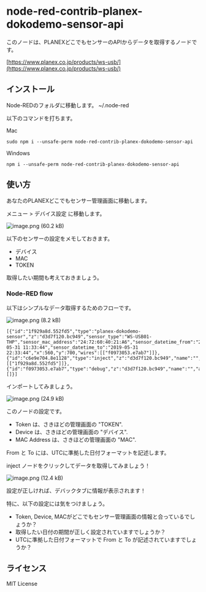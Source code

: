 # node-red-contrib-planex-dokodemo-sensor-api

このノードは、PLANEXどこでもセンサーのAPIからデータを取得するノードです。

[https://www.planex.co.jp/products/ws-usb/](https://www.planex.co.jp/products/ws-usb/)


## インストール

Node-REDのフォルダに移動します。 ~/.node-red

以下のコマンドを打ちます。

Mac

```
sudo npm i --unsafe-perm node-red-contrib-planex-dokodemo-sensor-api
```

Windows

```
npm i --unsafe-perm node-red-contrib-planex-dokodemo-sensor-api
```

## 使い方

あなたのPLANEXどこでもセンサー管理画面に移動します。

メニュー > デバイス設定 に移動します。

![image.png (60.2 kB)](https://img.esa.io/uploads/production/attachments/3062/2019/04/29/8131/c3c754ab-c3b9-473d-9743-efcfdca0250f.png)

以下のセンサーの設定をメモしておきます。

* デバイス
* MAC
* TOKEN

取得したい期間も考えておきましょう。

### Node-RED flow

以下はシンプルなデータ取得するためのフローです。

![image.png (8.2 kB)](https://img.esa.io/uploads/production/attachments/3062/2019/04/29/8131/642f87df-fda9-427e-8300-0ac6ce5de5a4.png)

```
[{"id":"1f929a8d.552fd5","type":"planex-dokodemo-sensor","z":"d3d7f120.bc949","sensor_type":"WS-USB01-THP","sensor_mac_address":"24:72:60:40:21:A6","sensor_datetime_from":"2019-05-31 11:33:44","sensor_datetime_to":"2019-05-31 22:33:44","x":560,"y":700,"wires":[["f0973053.e7ab7"]]},{"id":"c6e9e704.8e1128","type":"inject","z":"d3d7f120.bc949","name":"","topic":"","payload":"","payloadType":"str","repeat":"","crontab":"","once":false,"onceDelay":0.1,"x":350,"y":700,"wires":[["1f929a8d.552fd5"]]},{"id":"f0973053.e7ab7","type":"debug","z":"d3d7f120.bc949","name":"","active":true,"tosidebar":true,"console":false,"tostatus":false,"complete":"payload","x":770,"y":700,"wires":[]}]
```

インポートしてみましょう。

![image.png (24.9 kB)](https://img.esa.io/uploads/production/attachments/3062/2019/04/29/8131/8120531a-4449-410d-bdc1-a499a59107b7.png)

このノードの設定です。

* Token は、さきほどの管理画面の "TOKEN".
* Device は、さきほどの管理画面の "デバイス".
* MAC Address は、さきほどの管理画面の "MAC".

From と To には、UTCに準拠した日付フォーマットを記述します。

inject ノードをクリックしてデータを取得してみましょう！

![image.png (12.4 kB)](https://img.esa.io/uploads/production/attachments/3062/2019/04/29/8131/61062c0d-4ebd-47cf-9e2d-a3ebb80f5d39.png)

設定が正しければ、デバックタブに情報が表示されます！

特に、以下の設定には気をつけましょう。

* Token, Device, MACがどこでもセンサー管理画面の情報と合っているでしょうか？
* 取得したい日付の期間が正しく設定されていますでしょうか？
* UTCに準拠した日付フォーマットで From と To が記述されていますでしょうか？

## ライセンス

MIT License